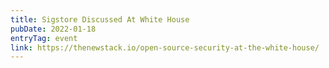 ```yaml
---
title: Sigstore Discussed At White House
pubDate: 2022-01-18
entryTag: event
link: https://thenewstack.io/open-source-security-at-the-white-house/
---
```

